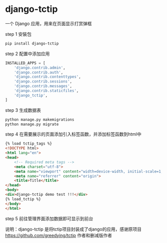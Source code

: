 # django-tctip
一个 Django 应用，用来在页面显示打赏弹框

step 1
安裝包
```bash
pip install django-tctip
```

step 2
配置中添加应用
```python
INSTALLED_APPS = [
    'django.contrib.admin',
    'django.contrib.auth',
    'django.contrib.contenttypes',
    'django.contrib.sessions',
    'django.contrib.messages',
    'django.contrib.staticfiles',
    'django_tctip',
]
```

step 3
生成数据表
```bash
python manage.py makemigrations
python manage.py migrate
```

step 4
在需要展示的页面添加引入标签函数，并添加标签函数到html中
```html
{% load tctip_tags %}
<!DOCTYPE html>
<html lang="en">
<head>
    <!-- Required meta tags -->
    <meta charset="utf-8">
    <meta name="viewport" content="width=device-width, initial-scale=1, shrink-to-fit=no">
    <meta name="referrer" content="origin">
    <title>Title</title>
</head>
<body>
<div>django-tctip demo test !!!</div>
{% load_tctip %}
</body>
</html>

```

step 5
前往管理界面添加数据即可显示到前台

说明：django-tctip 是将tctip项目封装成了django的应用，感谢原项目 https://github.com/greedying/tctip 作者和删减版作者